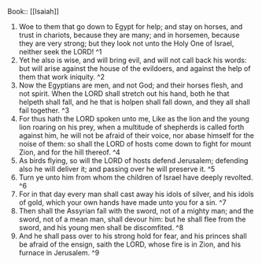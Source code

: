  Book:: [[Isaiah]]
 1. Woe to them that go down to Egypt for help; and stay on horses, and trust in chariots, because they are many; and in horsemen, because they are very strong; but they look not unto the Holy One of Israel, neither seek the LORD! ^1
 2. Yet he also is wise, and will bring evil, and will not call back his words: but will arise against the house of the evildoers, and against the help of them that work iniquity. ^2
 3. Now the Egyptians are men, and not God; and their horses flesh, and not spirit. When the LORD shall stretch out his hand, both he that helpeth shall fall, and he that is holpen shall fall down, and they all shall fail together. ^3
 4. For thus hath the LORD spoken unto me, Like as the lion and the young lion roaring on his prey, when a multitude of shepherds is called forth against him, he will not be afraid of their voice, nor abase himself for the noise of them: so shall the LORD of hosts come down to fight for mount Zion, and for the hill thereof. ^4
 5. As birds flying, so will the LORD of hosts defend Jerusalem; defending also he will deliver it; and passing over he will preserve it. ^5
 6. Turn ye unto him from whom the children of Israel have deeply revolted. ^6
 7. For in that day every man shall cast away his idols of silver, and his idols of gold, which your own hands have made unto you for a sin. ^7
 8. Then shall the Assyrian fall with the sword, not of a mighty man; and the sword, not of a mean man, shall devour him: but he shall flee from the sword, and his young men shall be discomfited. ^8
 9. And he shall pass over to his strong hold for fear, and his princes shall be afraid of the ensign, saith the LORD, whose fire is in Zion, and his furnace in Jerusalem. ^9
